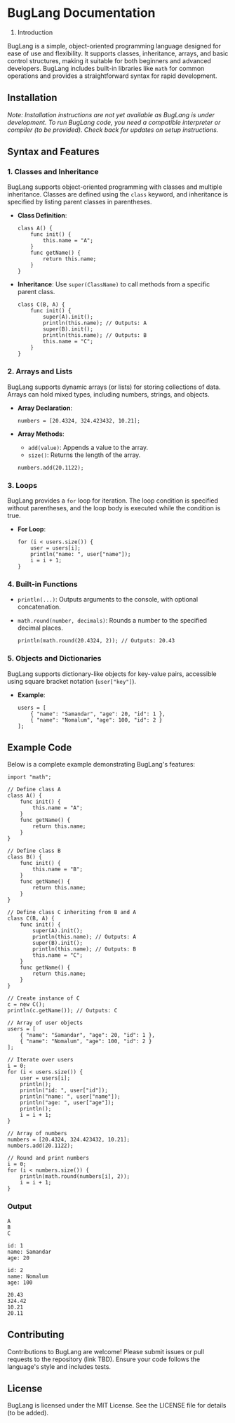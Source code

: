 # BugLang Documentation

1. Introduction

BugLang is a simple, object-oriented programming language designed for ease of use and flexibility. It supports classes, inheritance, arrays, and basic control structures, making it suitable for both beginners and advanced developers. BugLang includes built-in libraries like `math` for common operations and provides a straightforward syntax for rapid development.

## Installation

*Note: Installation instructions are not yet available as BugLang is under development. To run BugLang code, you need a compatible interpreter or compiler (to be provided). Check back for updates on setup instructions.*

## Syntax and Features

### 1. Classes and Inheritance

BugLang supports object-oriented programming with classes and multiple inheritance. Classes are defined using the `class` keyword, and inheritance is specified by listing parent classes in parentheses.

- **Class Definition**:

  ```buglang
  class A() {
      func init() {
          this.name = "A";
      }
      func getName() {
          return this.name;
      }
  }
  ```

- **Inheritance**: Use `super(ClassName)` to call methods from a specific parent class.

  ```buglang
  class C(B, A) {
      func init() {
          super(A).init();
          println(this.name); // Outputs: A
          super(B).init();
          println(this.name); // Outputs: B
          this.name = "C";
      }
  }
  ```

### 2. Arrays and Lists

BugLang supports dynamic arrays (or lists) for storing collections of data. Arrays can hold mixed types, including numbers, strings, and objects.

- **Array Declaration**:

  ```buglang
  numbers = [20.4324, 324.423432, 10.21];
  ```

- **Array Methods**:

  - `add(value)`: Appends a value to the array.
  - `size()`: Returns the length of the array.

  ```buglang
  numbers.add(20.1122);
  ```

### 3. Loops

BugLang provides a `for` loop for iteration. The loop condition is specified without parentheses, and the loop body is executed while the condition is true.

- **For Loop**:

  ```buglang
  for (i < users.size()) {
      user = users[i];
      println("name: ", user["name"]);
      i = i + 1;
  }
  ```

### 4. Built-in Functions

- `println(...)`: Outputs arguments to the console, with optional concatenation.

- `math.round(number, decimals)`: Rounds a number to the specified decimal places.

  ```buglang
  println(math.round(20.4324, 2)); // Outputs: 20.43
  ```

### 5. Objects and Dictionaries

BugLang supports dictionary-like objects for key-value pairs, accessible using square bracket notation (`user["key"]`).

- **Example**:

  ```buglang
  users = [
      { "name": "Samandar", "age": 20, "id": 1 },
      { "name": "Nomalum", "age": 100, "id": 2 }
  ];
  ```

## Example Code

Below is a complete example demonstrating BugLang's features:

```buglang
import "math";

// Define class A
class A() {
    func init() {
        this.name = "A";
    }
    func getName() {
        return this.name;
    }
}

// Define class B
class B() {
    func init() {
        this.name = "B";
    }
    func getName() {
        return this.name;
    }
}

// Define class C inheriting from B and A
class C(B, A) {
    func init() {
        super(A).init();
        println(this.name); // Outputs: A
        super(B).init();
        println(this.name); // Outputs: B
        this.name = "C";
    }
    func getName() {
        return this.name;
    }
}

// Create instance of C
c = new C();
println(c.getName()); // Outputs: C

// Array of user objects
users = [
    { "name": "Samandar", "age": 20, "id": 1 },
    { "name": "Nomalum", "age": 100, "id": 2 }
];

// Iterate over users
i = 0;
for (i < users.size()) {
    user = users[i];
    println();
    println("id: ", user["id"]);
    println("name: ", user["name"]);
    println("age: ", user["age"]);
    println();
    i = i + 1;
}

// Array of numbers
numbers = [20.4324, 324.423432, 10.21];
numbers.add(20.1122);

// Round and print numbers
i = 0;
for (i < numbers.size()) {
    println(math.round(numbers[i], 2));
    i = i + 1;
}
```

### Output

```
A
B
C

id: 1
name: Samandar
age: 20

id: 2
name: Nomalum
age: 100

20.43
324.42
10.21
20.11
```

## Contributing

Contributions to BugLang are welcome! Please submit issues or pull requests to the repository (link TBD). Ensure your code follows the language's style and includes tests.

## License

BugLang is licensed under the MIT License. See the LICENSE file for details (to be added).